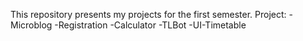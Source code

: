 This repository presents my projects for the first semester.
Project:
  -Microblog
  -Registration
  -Calculator
  -TLBot
  -UI-Timetable
